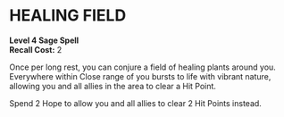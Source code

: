 # HEALING FIELD

**Level 4 Sage Spell**  
**Recall Cost:** 2

Once per long rest, you can conjure a field of healing plants around you. Everywhere within Close range of you bursts to life with vibrant nature, allowing you and all allies in the area to clear a Hit Point.

Spend 2 Hope to allow you and all allies to clear 2 Hit Points instead.